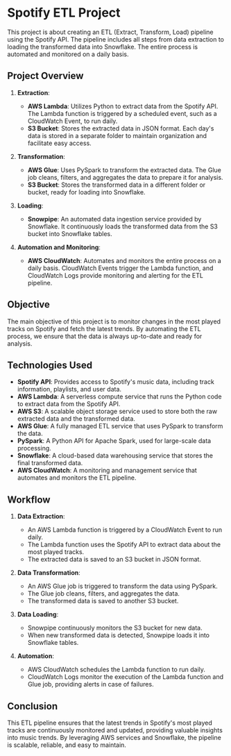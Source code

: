# Spotify ETL Project

This project is about creating an ETL (Extract, Transform, Load) pipeline using the Spotify API. The pipeline includes all steps from data extraction to loading the transformed data into Snowflake. The entire process is automated and monitored on a daily basis.

## Project Overview

1. **Extraction**:
    - **AWS Lambda**: Utilizes Python to extract data from the Spotify API. The Lambda function is triggered by a scheduled event, such as a CloudWatch Event, to run daily.
    - **S3 Bucket**: Stores the extracted data in JSON format. Each day's data is stored in a separate folder to maintain organization and facilitate easy access.

2. **Transformation**:
    - **AWS Glue**: Uses PySpark to transform the extracted data. The Glue job cleans, filters, and aggregates the data to prepare it for analysis.
    - **S3 Bucket**: Stores the transformed data in a different folder or bucket, ready for loading into Snowflake.

3. **Loading**:
    - **Snowpipe**: An automated data ingestion service provided by Snowflake. It continuously loads the transformed data from the S3 bucket into Snowflake tables.

4. **Automation and Monitoring**:
    - **AWS CloudWatch**: Automates and monitors the entire process on a daily basis. CloudWatch Events trigger the Lambda function, and CloudWatch Logs provide monitoring and alerting for the ETL pipeline.

## Objective

The main objective of this project is to monitor changes in the most played tracks on Spotify and fetch the latest trends. By automating the ETL process, we ensure that the data is always up-to-date and ready for analysis.

## Technologies Used

- **Spotify API**: Provides access to Spotify's music data, including track information, playlists, and user data.
- **AWS Lambda**: A serverless compute service that runs the Python code to extract data from the Spotify API.
- **AWS S3**: A scalable object storage service used to store both the raw extracted data and the transformed data.
- **AWS Glue**: A fully managed ETL service that uses PySpark to transform the data.
- **PySpark**: A Python API for Apache Spark, used for large-scale data processing.
- **Snowflake**: A cloud-based data warehousing service that stores the final transformed data.
- **AWS CloudWatch**: A monitoring and management service that automates and monitors the ETL pipeline.

## Workflow

1. **Data Extraction**:
    - An AWS Lambda function is triggered by a CloudWatch Event to run daily.
    - The Lambda function uses the Spotify API to extract data about the most played tracks.
    - The extracted data is saved to an S3 bucket in JSON format.

2. **Data Transformation**:
    - An AWS Glue job is triggered to transform the data using PySpark.
    - The Glue job cleans, filters, and aggregates the data.
    - The transformed data is saved to another S3 bucket.

3. **Data Loading**:
    - Snowpipe continuously monitors the S3 bucket for new data.
    - When new transformed data is detected, Snowpipe loads it into Snowflake tables.

4. **Automation**:
    - AWS CloudWatch schedules the Lambda function to run daily.
    - CloudWatch Logs monitor the execution of the Lambda function and Glue job, providing alerts in case of failures.

## Conclusion

This ETL pipeline ensures that the latest trends in Spotify's most played tracks are continuously monitored and updated, providing valuable insights into music trends. By leveraging AWS services and Snowflake, the pipeline is scalable, reliable, and easy to maintain.
